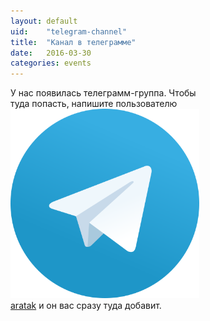 ```yaml
---
layout: default
uid:    "telegram-channel"
title:  "Канал в телеграмме"
date:   2016-03-30
categories: events
---
```


<div style="width: 60%;">
  У нас появилась телеграмм-группа. Чтобы туда попасть, напишите пользователю <a href="http://telegram.me/aratak"><img src="/images/t.svg" class="img-svg" />aratak</a> и он вас сразу туда добавит.
</div>
